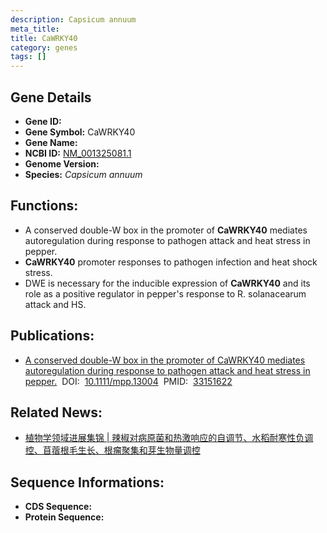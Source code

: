 ```yaml
---
description: Capsicum annuum
meta_title:
title: CaWRKY40
category: genes
tags: []
---
```


## Gene Details
- **Gene ID:**	[]()
- **Gene Symbol:** CaWRKY40
- **Gene Name:** 
- **NCBI ID:** [NM_001325081.1](https://www.ncbi.nlm.nih.gov/gene/?term=NM_001325081.1)
- **Genome Version:** []()
- **Species:** *Capsicum annuum*

## Functions:
   - A conserved double-W box in the promoter of **CaWRKY40** mediates autoregulation during response to pathogen attack and heat stress in pepper.
   - **CaWRKY40** promoter responses to pathogen infection and heat shock stress.
   - DWE is necessary for the inducible expression of **CaWRKY40** and its role as a positive regulator in pepper's response to R. solanacearum attack and HS.

## Publications:
   - [A conserved double-W box in the promoter of CaWRKY40 mediates autoregulation during response to pathogen attack and heat stress in pepper.]( https://bsppjournals.onlinelibrary.wiley.com/doi/full/10.1111/mpp.13004)&nbsp;&nbsp;DOI:&nbsp;&nbsp;[10.1111/mpp.13004](https://bsppjournals.onlinelibrary.wiley.com/doi/full/10.1111/mpp.13004)&nbsp;&nbsp;PMID:&nbsp;&nbsp;[33151622](https://pubmed.ncbi.nlm.nih.gov/33151622/)

## Related News:
   - [植物学领域进展集锦 | 辣椒对病原菌和热激响应的自调节、水稻耐寒性负调控、苜蓿根毛生长、根瘤聚集和芽生物量调控](https://mp.weixin.qq.com/s?__biz=MzIyOTY2NDYyNQ==&mid=2247504116&idx=3&sn=fc027480bb1039b0b5b52e4cda185472&chksm=e8bda2eadfca2bfc28489f682ed51fc6d19bc5cc7acd79bf769dddc41c70839c3b203d75b7d3&scene=27#wechat_redirect)

## Sequence Informations:
- **CDS Sequence:**
- **Protein Sequence:**
